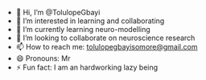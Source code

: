 - 👋 Hi, I’m @TolulopeGbayi
- 👀 I’m interested in learning and collaborating
- 🌱 I’m currently learning neuro-modelling
- 💞️ I’m looking to collaborate on neuroscience research
- 📫 How to reach me: tolulopegbayisomore@gmail.com
- 😄 Pronouns: Mr
- ⚡ Fun fact: I am an hardworking lazy being

<!---
TolulopeGbayi/TolulopeGbayi is a ✨ special ✨ repository because its `README.md` (this file) appears on your GitHub profile.
You can click the Preview link to take a look at your changes.
--->
